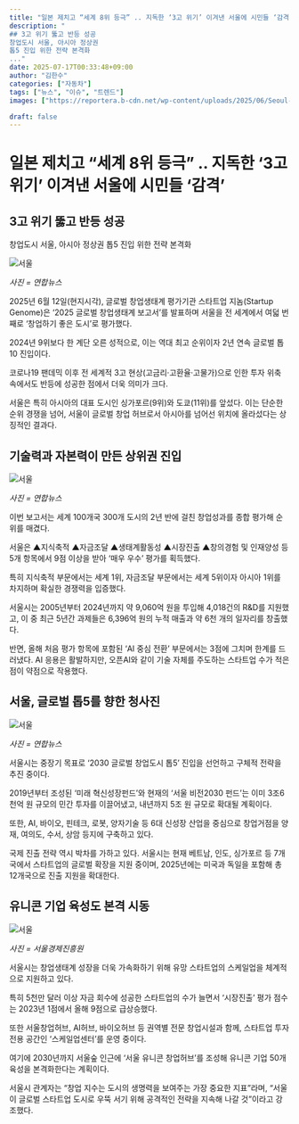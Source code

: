 ```yaml
---
title: "일본 제치고 “세계 8위 등극” .. 지독한 ‘3고 위기’ 이겨낸 서울에 시민들 ‘감격’"
description: "
## 3고 위기 뚫고 반등 성공
창업도시 서울, 아시아 정상권
톱5 진입 위한 전략 본격화
..."
date: 2025-07-17T00:33:48+09:00
author: "김한수"
categories: ["자동차"]
tags: ["뉴스", "이슈", "트렌드"]
images: ["https://reportera.b-cdn.net/wp-content/uploads/2025/06/Seoul-is-the-8th-Best-City-to-Start-a-Business-1024x576.jpg"]

draft: false
---
```


# 일본 제치고 “세계 8위 등극” .. 지독한 ‘3고 위기’ 이겨낸 서울에 시민들 ‘감격’


## 3고 위기 뚫고 반등 성공
창업도시 서울, 아시아 정상권
톱5 진입 위한 전략 본격화


![서울](https://reportera.b-cdn.net/wp-content/uploads/2025/06/Seoul-is-the-8th-Best-City-to-Start-a-Business-1024x576.jpg)

*사진 = 연합뉴스*

2025년 6월 12일(현지시각), 글로벌 창업생태계 평가기관 스타트업 지놈(Startup Genome)은 ‘2025 글로벌 창업생태계 보고서’를 발표하며 서울을 전 세계에서 여덟 번째로 ‘창업하기 좋은 도시’로 평가했다.

2024년 9위보다 한 계단 오른 성적으로, 이는 역대 최고 순위이자 2년 연속 글로벌 톱10 진입이다.

코로나19 팬데믹 이후 전 세계적 3고 현상(고금리·고환율·고물가)으로 인한 투자 위축 속에서도 반등에 성공한 점에서 더욱 의미가 크다.

서울은 특히 아시아의 대표 도시인 싱가포르(9위)와 도쿄(11위)를 앞섰다. 이는 단순한 순위 경쟁을 넘어, 서울이 글로벌 창업 허브로서 아시아를 넘어선 위치에 올라섰다는 상징적인 결과다.


## 기술력과 자본력이 만든 상위권 진입


![서울](https://reportera.b-cdn.net/wp-content/uploads/2025/06/서울시-2-1024x592.jpg)

*사진 = 연합뉴스*

이번 보고서는 세계 100개국 300개 도시의 2년 반에 걸친 창업성과를 종합 평가해 순위를 매겼다.

서울은 ▲지식축적 ▲자금조달 ▲생태계활동성 ▲시장진출 ▲창의경험 및 인재양성 등 5개 항목에서 9점 이상을 받아 ‘매우 우수’ 평가를 획득했다.

특히 지식축적 부문에서는 세계 1위, 자금조달 부문에서는 세계 5위이자 아시아 1위를 차지하며 확실한 경쟁력을 입증했다.

서울시는 2005년부터 2024년까지 약 9,060억 원을 투입해 4,018건의 R&D를 지원했고, 이 중 최근 5년간 과제들은 6,396억 원의 누적 매출과 약 6천 개의 일자리를 창출했다.

반면, 올해 처음 평가 항목에 포함된 ‘AI 중심 전환’ 부문에서는 3점에 그치며 한계를 드러냈다. AI 응용은 활발하지만, 오픈AI와 같이 기술 자체를 주도하는 스타트업 수가 적은 점이 약점으로 작용했다.


## 서울, 글로벌 톱5를 향한 청사진


![서울](https://reportera.b-cdn.net/wp-content/uploads/2025/06/서울-비전2030-3-1024x512.jpg)

*사진 = 연합뉴스*

서울시는 중장기 목표로 ‘2030 글로벌 창업도시 톱5’ 진입을 선언하고 구체적 전략을 추진 중이다.

2019년부터 조성된 ‘미래 혁신성장펀드’와 현재의 ‘서울 비전2030 펀드’는 이미 3조6천억 원 규모의 민간 투자를 이끌어냈고, 내년까지 5조 원 규모로 확대될 계획이다.

또한, AI, 바이오, 핀테크, 로봇, 양자기술 등 6대 신성장 산업을 중심으로 창업거점을 양재, 여의도, 수서, 상암 등지에 구축하고 있다.

국제 진출 전략 역시 박차를 가하고 있다. 서울시는 현재 베트남, 인도, 싱가포르 등 7개국에서 스타트업의 글로벌 확장을 지원 중이며, 2025년에는 미국과 독일을 포함해 총 12개국으로 진출 지원을 확대한다.


## 유니콘 기업 육성도 본격 시동


![서울](https://reportera.b-cdn.net/wp-content/uploads/2025/06/서울-스케일업센터-4-1024x681.jpg)

*사진 = 서울경제진흥원*

서울시는 창업생태계 성장을 더욱 가속화하기 위해 유망 스타트업의 스케일업을 체계적으로 지원하고 있다.

특히 5천만 달러 이상 자금 회수에 성공한 스타트업의 수가 늘면서 ‘시장진출’ 평가 점수는 2023년 1점에서 올해 9점으로 급상승했다.

또한 서울창업허브, AI허브, 바이오허브 등 권역별 전문 창업시설과 함께, 스타트업 투자 전용 공간인 ‘스케일업센터’를 운영 중이다.

여기에 2030년까지 서울숲 인근에 ‘서울 유니콘 창업허브’를 조성해 유니콘 기업 50개 육성을 본격화한다는 계획이다.

서울시 관계자는 “창업 지수는 도시의 생명력을 보여주는 가장 중요한 지표”라며, “서울이 글로벌 스타트업 도시로 우뚝 서기 위해 공격적인 전략을 지속해 나갈 것”이라고 강조했다.
